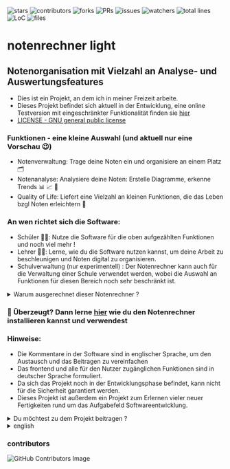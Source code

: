 ![stars](https://badgen.net/github/stars/fabischw/notenrechner-light)
![contributors](https://badgen.net/github/contributors/fabischw/notenrechner-light)
![forks](https://badgen.net/github/forks/fabischw/notenrechner-light)
![PRs](https://badgen.net/github/prs/fabischw/notenrechner-light)
![issues](https://badgen.net/github/issues/fabischw/notenrechner-light)
![watchers](https://badgen.net/github/watchers/fabischw/notenrechner-light)
![total lines](https://tokei.rs/b1/github/fabischw/notenrechner-light)
![LoC](https://tokei.rs/b1/github/fabischw/notenrechner-light?category=code)
![files](https://tokei.rs/b1/github/fabischw/notenrechner-light?category=files)




<!-- not working for whatever reason
![downloads](https://badgen.net/github/assets-dl/fabischw/notenrechner-light)
![commits](https://badgen.net/github/commits/fabischw/notenrechner-light)

-->


# notenrechner light
## Notenorganisation mit Vielzahl an Analyse- und Auswertungsfeatures


- Dies ist ein Projekt, an dem ich in meiner Freizeit arbeite.
- Dieses Projekt befindet sich aktuell in der Entwicklung, eine online Testversion mit eingeschränkter Funktionalität finden sie [hier](https://notenrechner.streamlit.app)
- [LICENSE - GNU general public license](LICENSE)


### Funktionen - eine kleine Auswahl (und aktuell nur eine Vorschau 😉)
- Notenverwaltung: Trage deine Noten ein und organisiere an einem Platz 🗂
- Notenanalyse: Analysiere deine Noten: Erstelle Diagramme, erkenne Trends 📊 📈 🧐
- Quality of Life: Liefert eine Vielzahl an kleinen Funktionen, die das Leben bzgl Noten erleichtern 🧠


### An wen richtet sich die Software:
- Schüler 🧑‍🏫: Nutze die Software für die oben aufgezählten Funktionen und noch viel mehr !
- Lehrer 👩‍🏫: Lerne, wie du die Software nutzen kannst, um deine Arbeit zu beschleunigen und Noten digital zu organisieren.
- Schulverwaltung (nur experimentell) : Der Notenrechner kann auch für die Verwaltung einer Schule verwendet werden, wobei die Auswahl an Funktionen für diesen Bereich noch sehr beschränkt ist.


<details>
<summary>Warum ausgerechnet dieser Notenrechner ?</summary>

### Was diesen Notenrechner von all den anderen unterscheidet: 
# OpenSource 😎
- Kostenlos 🎉: die Software ist vollkommen kostenlos 🤑
- Erweitern: Du kannst selbst Erweiterungen entwickeln oder Änderungen am Quellcode vornehmen 👩‍💻
- Beitragen: Du kannst Verbesserungsvorschläge und Ideen einbringen, die Entwicklung wird von einer Gemeinschaft entwickelt 🤝
- Datenschutz 🔐: Es werden keine Daten an Dritte gesendet, überzeuge dich selbst davon 🕵️‍♂️

</details>



### 🤯 Überzeugt? Dann lerne [hier]() wie du den Notenrechner installieren kannst und verwendest

### Hinweise:
- Die Kommentare in der Software sind in englischer Sprache, um den Austausch und das Beitragen zu vereinfachen
- Das frontend und alle für den Nutzer zugänglichen Funktionen sind in deutscher Sprache formuliert.
- Da sich das Projekt noch in der Entwicklungsphase befindet, kann nicht für die Sicherheit garantiert werden.
- Dieses Projekt ist außerdem ein Projekt zum Erlernen vieler neuer Fertigkeiten rund um das Aufgabefeld Softwareentwicklung.

<details>
<summary>Du möchtest zu dem Projekt beitragen ?</summary>

### Du bist Programmierer und möchtest zu dem Projekt beitragen ?
Wenn du Programmierkentnisse hast, kannst du bei der Entwicklung des Notenrechners auf folgende Arten helfen:
- Funktionen entwickeln 💻: Hilf mit, die Funktionalität des Notenrechner zu verbessern !
- Software testen 🔬: Testen ist ein wichtiger Teil des Entiwcklungsprozesses, der viel Zeit in Anspruch nimmt. Hilf mit 
- Dokumentation anfertigen 📝: Ohne Dokumentation ist es unmöglich, effizient Software für ein Projekt zu entwickeln und sich zurechtzufinden



### Kein Programmerer ? - Wie du ohne Programmierkentnisse helfen kannst, den Notenrechner zu verbessern
Programmierkentnisse sind keine Voraussetzung, um einen wichtigen Teil beizutragen !
Hier ein paar Dinge, die du tun kannst:
- Werde künstlerisch aktiv und helfe, ansprechende Benutzeroberfächen, Logos und Anleitungen für Nutzer zu designen 👩‍🎨
- Hilf beim Testen neuer Funktionen und hilf damit, die Entwicklung zu beschleunigen 👨‍💻📈
- Reiche Verbesserungsvorschläge und eigene Idee ein, die zu neuen Funktionen und Verbesserungen führen 🤗
- Hilf beim Erstellen von Anleitungen 📝
- Fehler melden: Melde Fehler die du im Programm findest und hilf uns somit den Notenrechner zu verbessern

## Hilf, dieses Projekt auf die nächste Stufe zu heben 🚀

</details>



<details>
<summary>english</summary>

minimal translation of german text above 
### notenrechner light[EN]
- this is a grade managment system which I'm working on my free time
- this project is still under development

##### note:
- this project's code and technical documentation are in english, the frontend is in german
- this branch you're currently in is for the devlopment of configuration 1
- since this project is still in the development phase, there's not a stable version yet

</details>




### contributors
![GitHub Contributors Image](https://contrib.rocks/image?repo=fabischw/notenrechner-light)